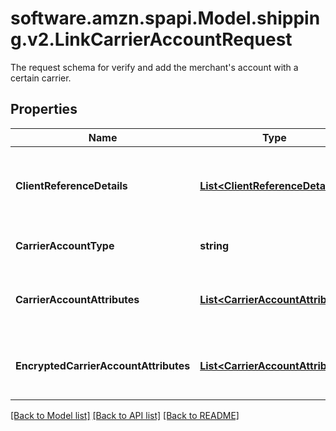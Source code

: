 # software.amzn.spapi.Model.shipping.v2.LinkCarrierAccountRequest
The request schema for verify and add the merchant's account with a certain carrier.

## Properties

Name | Type | Description | Notes
------------ | ------------- | ------------- | -------------
**ClientReferenceDetails** | [**List&lt;ClientReferenceDetail&gt;**](ClientReferenceDetail.md) | Object to pass additional information about the MCI Integrator shipperType: List of ClientReferenceDetail | [optional] 
**CarrierAccountType** | **string** | CarrierAccountType  associated with account. | 
**CarrierAccountAttributes** | [**List&lt;CarrierAccountAttribute&gt;**](CarrierAccountAttribute.md) | A list of all attributes required by the carrier in order to successfully link the merchant&#39;s account | 
**EncryptedCarrierAccountAttributes** | [**List&lt;CarrierAccountAttribute&gt;**](CarrierAccountAttribute.md) | A list of all attributes required by the carrier in order to successfully link the merchant&#39;s account | [optional] 

[[Back to Model list]](../README.md#documentation-for-models) [[Back to API list]](../README.md#documentation-for-api-endpoints) [[Back to README]](../README.md)

